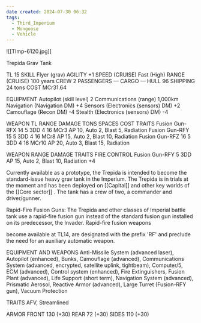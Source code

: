 ```yaml
---
date created: 2024-07-30 06:32
tags:
  - Third_Imperium
  - Mongoose
  - Vehicle
---
```

![[TImp-6120.jpg]]

Trepida Grav Tank

TL 15
SKILL Flyer (grav)
AGILITY +1
SPEED (CRUISE) Fast (High)
RANGE (CRUISE) 100 years
CREW 2
PASSENGERS —
CARGO —
HULL 96
SHIPPING 24 tons
COST MCr31.64

EQUIPMENT
Autopilot (skill level) 2
Communications (range) 1,000km
Navigation (Navigation DM) +4
Sensors (Electronics (sensors) DM) +2
Camouflage (Recon DM) -4
Stealth (Electronics (sensors) DM) -4

WEAPON TL RANGE DAMAGE TONS SPACES COST TRAITS
Fusion Gun-RFX 14 5 3DD 4 16 MCr3 AP 10, Auto 2, Blast 5, Radiation
Fusion Gun-RFY 15 5 3DD 4 16 MCr8 AP 15, Auto 2, Blast 10, Radiation
Fusion Gun-RFZ 16 5 3DD 4 16 MCr10 AP 20, Auto 3, Blast 15, Radiation

WEAPON RANGE DAMAGE TRAITS FIRE CONTROL
Fusion Gun-RFY 5 3DD AP 15, Auto 2, Blast 10, Radiation +4

Currently available as a prototype, the Trepida is
intended to become the standard-issue heavy grav tank
in the Imperium. The Trepida is in trials at the moment
and has been deployed on [[Capital]] and other key
worlds of the [[Core sector]] . The tank has a crew of two,
a commander and driver/gunner.

Rapid-Fire Fusion Guns: The Trepida and other
classes of Imperial battle tank use a rapid-fire fusion
gun instead of the standard fusion gun installed on its
predecessor, the Invader. Rapid-fire fusion weapons

become available at TL14, are designated with the
prefix 'RF' and preclude the need for an auxiliary
automatic weapon.

EQUIPMENT AND WEAPONS
Anti-Missile System (advanced laser), Autopilot
(enhanced), Bunks, Camouflage (advanced),
Communications System (advanced, encrypted,
satellite uplink, tightbeam), Computer/5, ECM
(advanced), Control system (enhanced), Fire
Extinguishers, Fusion Plant (advanced), Life Support
(short term), Navigation System (advanced), Prismatic
Aerosol, Reactive Armor (advanced), Large Turret
(Fusion-RFY gun), Vacuum Protection

TRAITS
AFV, Streamlined

ARMOR
FRONT 130 (+30) REAR 72 (+30) SIDES 110 (+30)
